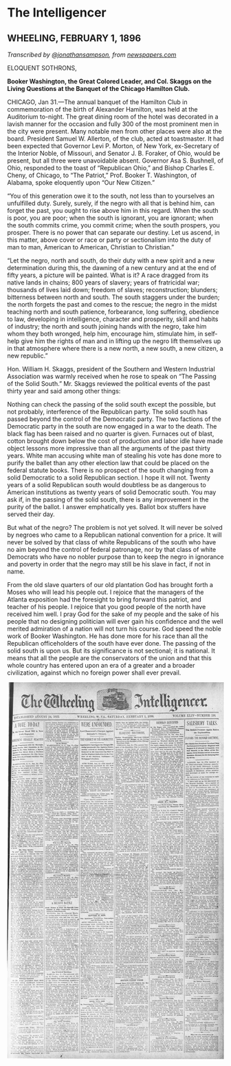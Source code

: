 # The Intelligencer
## WHEELING, FEBRUARY 1, 1896

_Transcribed by [@jonathansampson][twitter], from [newspapers.com][source]_

ELOQUENT SOTHRONS,

**Booker Washington, the Great Colored Leader, and Col. Skaggs on the Living Questions at the Banquet of the Chicago Hamilton Club.**

CHICAGO, Jan 31.—The annual banquet of the Hamilton Club in commemoration of the birth of Alexander Hamilton, was held at the Auditorium to-night. The great dining room of the hotel was decorated in a lavish manner for the occasion and fully 300 of the most prominent men in the city were present. Many notable men from other places were also at the board. President Samuel W. Allerton, of the club, acted at toastmaster. It had been expected that Governor Levi P. Morton, of New York, ex-Secretary of the Interior Noble, of Missouri, and Senator J. B. Foraker, of Ohio, would be present, but all three were unavoidable absent. Governor Asa S. Bushnell, of Ohio, responded to the toast of “Republican Ohio,” and Bishop Charles E. Cheny, of Chicago, to “The Patriot,” Prof. Booker T. Washington, of Alabama, spoke eloquently upon “Our New Citizen.”

“You of this generation owe it to the south, not less than to yourselves an unfulfilled duty. Surely, surely, if the negro with all that is behind him, can forget the past, you ought to rise above him in this regard. When the south is poor, you are poor; when the south is ignorant, you are ignorant; when the south commits crime, you commit crime; when the south prospers, you prosper. There is no power that can separate our destiny. Let us ascend, in this matter, above cover or race or party or sectionalism into the duty of man to man, American to American, Christian to Christian.”

“Let the negro, north and south, do their duty with a new spirit and a new determination during this, the dawning of a new century and at the end of fifty years, a picture will be painted. What is it? A race dragged from its native lands in chains; 800 years of slavery; years of fratricidal war; thousands of lives laid down; freedom of slaves; reconstruction; blunders; bitterness between north and south. The south staggers under the burden; the north forgets the past and comes to the rescue; the negro in the midst teaching north and south patience, forbearance, long suffering, obedience to law, developing in intelligence, character and prosperity, skill and habits of industry; the north and south joining hands with the negro, take him whom they both wronged, help him, encourage him, stimulate him, in self-help give him the rights of man and in lifting up the negro lift themselves up in that atmosphere where there is a new north, a new south, a new citizen, a new republic.”

Hon. William H. Skaggs, president of the Southern and Western Industrial Association was warmly received when he rose to speak on “The Passing of the Solid South.” Mr. Skaggs reviewed the political events of the past thirty year and said among other things:

Nothing can check the passing of the solid south except the possible, but not probably, interference of the Republican party. The solid south has passed beyond the control of the Democratic party. The two factions of the Democratic party in the south are now engaged in a war to the death. The black flag has been raised and no quarter is given. Furnaces out of blast, cotton brought down below the cost of production and labor idle have made object lessons more impressive than all the arguments of the past thirty years. White man accusing white man of stealing his vote has done more to purify the ballet than any other election law that could be placed on the federal statute books. There is no prospect of the south changing from a solid Democratic to a solid Republican section. I hope it will not. Twenty years of a solid Republican south would doubtless be as dangerous to American institutions as twenty years of solid Democratic south. You may ask if, in the passing of the solid south, there is any improvement in the purity of the ballot. I answer emphatically yes. Ballot box stuffers have served their day.

But what of the negro? The problem is not yet solved. It will never be solved by negroes who came to a Republican national convention for a price. It will never be solved by that class of white Republicans of the south who have no aim beyond the control of federal patronage, nor by that class of white Democrats who have no nobler purpose than to keep the negro in ignorance and poverty in order that the negro may still be his slave in fact, if not in name.

From the old slave quarters of our old plantation God has brought forth a Moses who will lead his people out. I rejoice that the managers of the Atlanta exposition had the foresight to bring forward this patriot, and teacher of his people. I rejoice that you good people of the north have received him well. I pray God for the sake of my people and the sake of his people that no designing politician will ever gain his confidence and the well merited admiration of a nation will not turn his course. God speed the noble work of Booker Washington. He has done more for his race than all the Republican officeholders of the south have ever done.
The passing of the solid south is upon us. But its significance is not sectional; it is national. It means that all the people are the conservators of the union and that this whole country has entered upon an era of a greater and a broader civilization, against which no foreign power shall ever prevail.

[twitter]: https://twitter.com/jonathansampson
[source]: https://www.newspapers.com/image/171164854/
![](images/The_Wheeling_Daily_Intelligencer_Sat__Feb_1__1896_.jpg)
